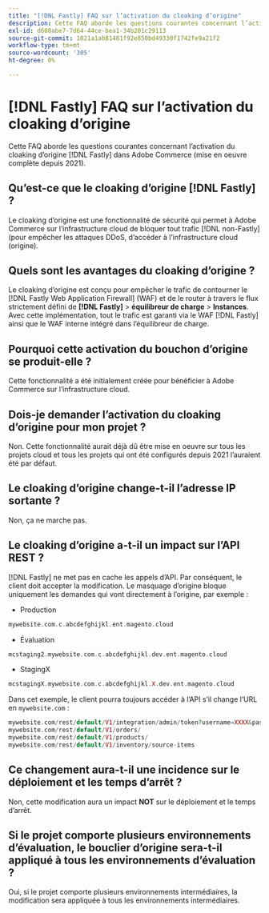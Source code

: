 ```yaml
---
title: "[!DNL Fastly] FAQ sur l’activation du cloaking d’origine"
description: Cette FAQ aborde les questions courantes concernant l’activation du cloaking d’origine  [!DNL Fastly] dans Adobe Commerce (mise en oeuvre complète depuis 2021).
exl-id: d608abe7-7d64-44ce-bea1-34b201c29113
source-git-commit: 1021a1ab81481f92e850bd49330f1742fe9a21f2
workflow-type: tm+mt
source-wordcount: '305'
ht-degree: 0%

---
```


# [!DNL Fastly] FAQ sur l’activation du cloaking d’origine

Cette FAQ aborde les questions courantes concernant l’activation du cloaking d’origine [!DNL Fastly] dans Adobe Commerce (mise en oeuvre complète depuis 2021).

## Qu’est-ce que le cloaking d’origine [!DNL Fastly] ?

Le cloaking d’origine est une fonctionnalité de sécurité qui permet à Adobe Commerce sur l’infrastructure cloud de bloquer tout trafic [!DNL non-Fastly] (pour empêcher les attaques DDoS, d’accéder à l’infrastructure cloud (origine).

## Quels sont les avantages du cloaking d’origine ?

Le cloaking d’origine est conçu pour empêcher le trafic de contourner le [!DNL Fastly Web Application Firewall] (WAF) et de le router à travers le flux strictement défini de **[!DNL Fastly]** > **équilibreur de charge** > **Instances**. Avec cette implémentation, tout le trafic est garanti via le WAF [!DNL Fastly] ainsi que le WAF interne intégré dans l’équilibreur de charge.

## Pourquoi cette activation du bouchon d’origine se produit-elle ?

Cette fonctionnalité a été initialement créée pour bénéficier à Adobe Commerce sur l’infrastructure cloud.

## Dois-je demander l’activation du cloaking d’origine pour mon projet ?

Non. Cette fonctionnalité aurait déjà dû être mise en oeuvre sur tous les projets cloud et tous les projets qui ont été configurés depuis 2021 l’auraient été par défaut.

## Le cloaking d’origine change-t-il l’adresse IP sortante ?

Non, ça ne marche pas.

## Le cloaking d’origine a-t-il un impact sur l’API REST ?

[!DNL Fastly] ne met pas en cache les appels d’API. Par conséquent, le client doit accepter la modification. Le masquage d’origine bloque uniquement les demandes qui vont directement à l’origine, par exemple :

* Production

```php
mywebsite.com.c.abcdefghijkl.ent.magento.cloud
```

* Évaluation

```php
mcstaging2.mywebsite.com.c.abcdefghijkl.dev.ent.magento.cloud
```

* StagingX

```php
mcstagingX.mywebsite.com.c.abcdefghijkl.X.dev.ent.magento.cloud
```

Dans cet exemple, le client pourra toujours accéder à l’API s’il change l’URL en ``mywebsite.com`` :

```php
mywebsite.com/rest/default/V1/integration/admin/token?username=XXXX&password=XXXXX;
mywebsite.com/rest/default/V1/orders/
mywebsite.com/rest/default/V1/products/
mywebsite.com/rest/default/V1/inventory/source-items
```

## Ce changement aura-t-il une incidence sur le déploiement et les temps d’arrêt ?

Non, cette modification aura un impact **NOT** sur le déploiement et le temps d’arrêt.

## Si le projet comporte plusieurs environnements d’évaluation, le bouclier d’origine sera-t-il appliqué à tous les environnements d’évaluation ?

Oui, si le projet comporte plusieurs environnements intermédiaires, la modification sera appliquée à tous les environnements intermédiaires.
